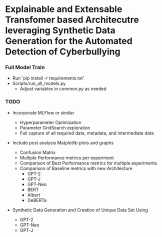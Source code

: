 # Explainable and Extensable Transfomer based Architecutre leveraging Synthetic Data Generation for the Automated Detection of Cyberbullying

### Full Model Train

- Run 'pip install -r requirements.txt'
- Scripts/run_all_models.py
  - Adjust variables in common.py as needed

### TODO
 
 - Incorporate MLFlow or similar
   - Hyperparameter Optimization
   - Parameter GridSearch exploration
   - Full capture of all required data, metadata, and intermediate data

 - Include post analysis Matplotlib plots and graphs
   - Confusion Matrix
   - Multiple Performance metrics per experiment
   - Comparison of Best Performance metrics for multiple experiments
   - Comparison of Baseline metrics with new Architecture
     - GPT-2
     - GPT-J
     - GPT-Neo
     - BERT
     - Albert
     - DeBERTa

 - Synthetic Data Generation and Creation of Unique Data Set Using
   - GPT-2
   - GPT-Neo
   - GPT-J
